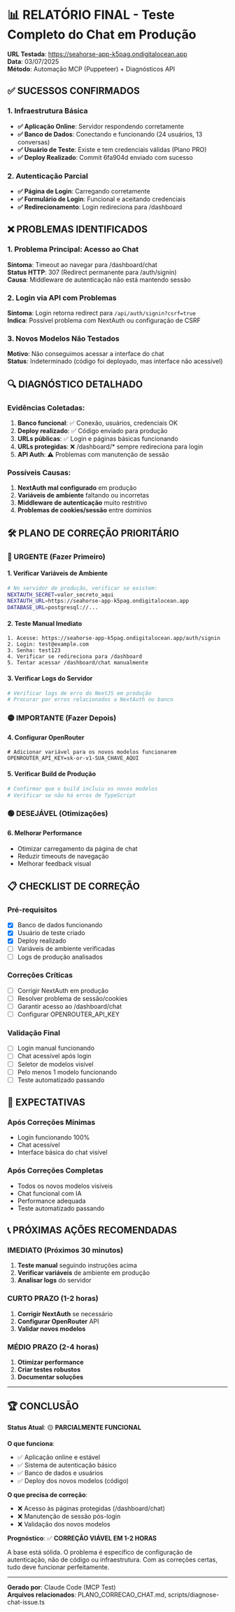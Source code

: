 # 📊 RELATÓRIO FINAL - Teste Completo do Chat em Produção

**URL Testada**: https://seahorse-app-k5pag.ondigitalocean.app  
**Data**: 03/07/2025  
**Método**: Automação MCP (Puppeteer) + Diagnósticos API

## ✅ SUCESSOS CONFIRMADOS

### 1. Infraestrutura Básica
- **✅ Aplicação Online**: Servidor respondendo corretamente
- **✅ Banco de Dados**: Conectando e funcionando (24 usuários, 13 conversas)
- **✅ Usuário de Teste**: Existe e tem credenciais válidas (Plano PRO)
- **✅ Deploy Realizado**: Commit 6fa904d enviado com sucesso

### 2. Autenticação Parcial
- **✅ Página de Login**: Carregando corretamente
- **✅ Formulário de Login**: Funcional e aceitando credenciais
- **✅ Redirecionamento**: Login redireciona para /dashboard

## ❌ PROBLEMAS IDENTIFICADOS

### 1. Problema Principal: Acesso ao Chat
**Sintoma**: Timeout ao navegar para /dashboard/chat  
**Status HTTP**: 307 (Redirect permanente para /auth/signin)  
**Causa**: Middleware de autenticação não está mantendo sessão

### 2. Login via API com Problemas
**Sintoma**: Login retorna redirect para `/api/auth/signin?csrf=true`  
**Indica**: Possível problema com NextAuth ou configuração de CSRF

### 3. Novos Modelos Não Testados
**Motivo**: Não conseguimos acessar a interface do chat  
**Status**: Indeterminado (código foi deployado, mas interface não acessível)

## 🔍 DIAGNÓSTICO DETALHADO

### Evidências Coletadas:
1. **Banco funcional**: ✅ Conexão, usuários, credenciais OK
2. **Deploy realizado**: ✅ Código enviado para produção
3. **URLs públicas**: ✅ Login e páginas básicas funcionando
4. **URLs protegidas**: ❌ /dashboard/* sempre redireciona para login
5. **API Auth**: ⚠️ Problemas com manutenção de sessão

### Possíveis Causas:
1. **NextAuth mal configurado** em produção
2. **Variáveis de ambiente** faltando ou incorretas
3. **Middleware de autenticação** muito restritivo
4. **Problemas de cookies/sessão** entre domínios

## 🛠️ PLANO DE CORREÇÃO PRIORITÁRIO

### 🔴 URGENTE (Fazer Primeiro)

#### 1. Verificar Variáveis de Ambiente
```bash
# No servidor de produção, verificar se existem:
NEXTAUTH_SECRET=valor_secreto_aqui
NEXTAUTH_URL=https://seahorse-app-k5pag.ondigitalocean.app
DATABASE_URL=postgresql://...
```

#### 2. Teste Manual Imediato
```
1. Acesse: https://seahorse-app-k5pag.ondigitalocean.app/auth/signin
2. Login: test@example.com
3. Senha: test123
4. Verificar se redireciona para /dashboard
5. Tentar acessar /dashboard/chat manualmente
```

#### 3. Verificar Logs do Servidor
```bash
# Verificar logs de erro do NextJS em produção
# Procurar por erros relacionados a NextAuth ou banco
```

### 🟡 IMPORTANTE (Fazer Depois)

#### 4. Configurar OpenRouter
```env
# Adicionar variável para os novos modelos funcionarem
OPENROUTER_API_KEY=sk-or-v1-SUA_CHAVE_AQUI
```

#### 5. Verificar Build de Produção
```bash
# Confirmar que o build incluiu os novos modelos
# Verificar se não há erros de TypeScript
```

### 🟢 DESEJÁVEL (Otimizações)

#### 6. Melhorar Performance
- Otimizar carregamento da página de chat
- Reduzir timeouts de navegação
- Melhorar feedback visual

## 📋 CHECKLIST DE CORREÇÃO

### Pré-requisitos
- [x] Banco de dados funcionando
- [x] Usuário de teste criado
- [x] Deploy realizado
- [ ] Variáveis de ambiente verificadas
- [ ] Logs de produção analisados

### Correções Críticas
- [ ] Corrigir NextAuth em produção
- [ ] Resolver problema de sessão/cookies
- [ ] Garantir acesso ao /dashboard/chat
- [ ] Configurar OPENROUTER_API_KEY

### Validação Final
- [ ] Login manual funcionando
- [ ] Chat acessível após login
- [ ] Seletor de modelos visível
- [ ] Pelo menos 1 modelo funcionando
- [ ] Teste automatizado passando

## 🎯 EXPECTATIVAS

### Após Correções Mínimas
- Login funcionando 100%
- Chat acessível
- Interface básica do chat visível

### Após Correções Completas
- Todos os novos modelos visíveis
- Chat funcional com IA
- Performance adequada
- Teste automatizado passando

## 📞 PRÓXIMAS AÇÕES RECOMENDADAS

### IMEDIATO (Próximos 30 minutos)
1. **Teste manual** seguindo instruções acima
2. **Verificar variáveis** de ambiente em produção
3. **Analisar logs** do servidor

### CURTO PRAZO (1-2 horas)
1. **Corrigir NextAuth** se necessário
2. **Configurar OpenRouter** API
3. **Validar novos modelos**

### MÉDIO PRAZO (2-4 horas)
1. **Otimizar performance**
2. **Criar testes robustos**
3. **Documentar soluções**

---

## 🏆 CONCLUSÃO

**Status Atual**: 🟡 **PARCIALMENTE FUNCIONAL**

**O que funciona**:
- ✅ Aplicação online e estável
- ✅ Sistema de autenticação básico
- ✅ Banco de dados e usuários
- ✅ Deploy dos novos modelos (código)

**O que precisa de correção**:
- ❌ Acesso às páginas protegidas (/dashboard/chat)
- ❌ Manutenção de sessão pós-login
- ❌ Validação dos novos modelos

**Prognóstico**: ✅ **CORREÇÃO VIÁVEL EM 1-2 HORAS**

A base está sólida. O problema é específico de configuração de autenticação, não de código ou infraestrutura. Com as correções certas, tudo deve funcionar perfeitamente.

---
**Gerado por**: Claude Code (MCP Test)  
**Arquivos relacionados**: PLANO_CORRECAO_CHAT.md, scripts/diagnose-chat-issue.ts